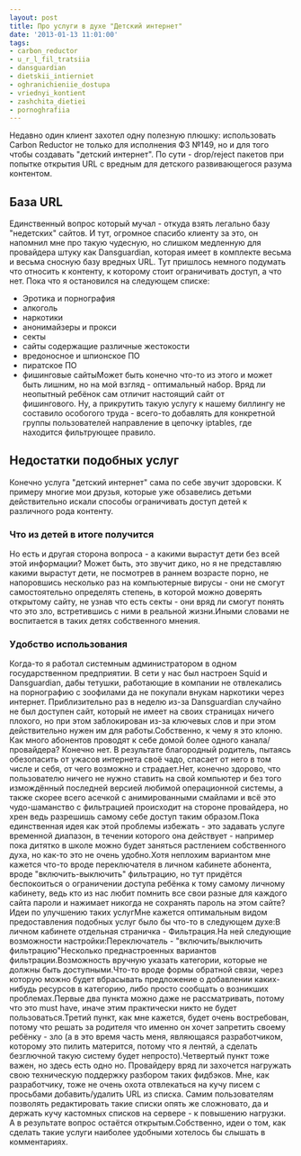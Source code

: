```yaml
---
layout: post
title: Про услуги в духе "Детский интернет"
date: '2013-01-13 11:01:00'
tags:
- carbon_reductor
- u_r_l_fil_tratsiia
- dansguardian
- dietskii_intierniet
- oghranichieniie_dostupa
- vriednyi_kontient
- zashchita_dietiei
- pornoghrafiia
---
```


Недавно один клиент захотел одну полезную плюшку: использовать Carbon Reductor не только для исполнения ФЗ №149, но и для того чтобы создавать "детский интернет". По сути - drop/reject пакетов при попытке открытия URL с вредным для детского развивающегося разума контентом.<a name="more"></a>

## База URL
Единственный вопрос который мучал - откуда взять легально базу "недетских" сайтов. И тут, огромное спасибо клиенту за это, он напомнил мне про такую чудесную, но слишком медленную для провайдера штуку как Dansguardian, которая имеет в комплекте весьма и весьма сносную базу вредных URL. Тут пришлось немного подумать что относить к контенту, к которому стоит ограничивать доступ, а что нет. Пока что я остановился на следующем списке:

*   Эротика и порнография
*   алкоголь
*   наркотики
*   анонимайзеры и прокси
*   секты
*   сайты содержащие различные жестокости
*   вредоносное и шпионское ПО
*   пиратское ПО
*   фишинговые сайтыМожет быть конечно что-то из этого и может быть лишним, но на мой взгляд - оптимальный набор. Вряд ли неопытный ребёнок сам отличит настоящий сайт от фишингового. Ну, а прикрутить такую услугу к нашему биллингу не составило особогого труда - всего-то добавлять для конкретной группы пользователей направление в цепочку iptables, где находится фильтрующее правило.

## Недостатки подобных услуг
Конечно услуга "детский интернет" сама по себе звучит здоровски. К примеру многие мои друзья, которые уже обзавелись детьми действительно искали способы ограничивать доступ детей к различного рода контенту. 

### Что из детей в итоге получится
Но есть и другая сторона вопроса - а какими вырастут дети без всей этой информации? Может быть, это звучит дико, но я не представляю какими вырастут дети, не посмотрев в раннем возрасте порно, не напоровшись несколько раз на компьютерные вирусы - они не смогут самостоятельно определять степень, в которой можно доверять открытому сайту, не узнав что есть секты - они вряд ли смогут понять что это зло, встретившись с ними в реальной жизни.Иными словами не воспитается в таких детях собственного мнения.

### Удобство использования
Когда-то я работал системным администратором в одном государственном предприятии. В сети у нас был настроен Squid и Dansguardian, дабы тетушки, работающие в компании не отвлекались на порнографию с зоофилами да не покупали внукам наркотики через интернет. Приблизительно раз в неделю из-за Dansguardian случайно не был доступен сайт, который не имеет на своих страницах ничего плохого, но при этом заблокирован из-за ключевых слов и при этом действительно нужен им для работы.Собственно, к чему я это клоню. Как много абонентов проводят к себе домой более одного канала/провайдера? Конечно нет. В результате благородный родитель, пытаясь обезопасить от ужасов интернета своё чадо, спасает от него в том числе и себя, от чего возможно и страдает.Нет, конечно здорово, что пользователю ничего не нужно ставить на свой компьютер и без того измождённый последней версией любимой операционной системы, а также скорее всего асечкой с анимированными смайлами и всё это чудо-шаманство с фильтрацией происходит на стороне провайдера, но хрен ведь разрешишь самому себе доступ таким образом.Пока единственная идея как этой проблемы избежать - это задавать услуге временной диапазон, в течении которого она действует - например пока дитятко в школе можно будет заняться растлением собственного духа, но как-то это не очень удобно.Хотя неплохим вариантом мне кажется что-то вроде переключателя в личном кабинете абонента, вроде "включить-выключить" фильтрацию, но тут придётся беспокоиться о ограничении доступа ребёнка к тому самому личному кабинету, ведь кто из нас любит помнить все свои разные для каждого сайта пароли и нажимает никогда не сохранять пароль на этом сайте?Идеи по улучшению таких услугМне кажется оптимальным видом предоставления подобных услуг было бы что-то в следующем духе:В личном кабинете отдельная страничка - Фильтрация.На ней следующие возможности настройки:Переключатель - "включить/выключить фильтрацию"Несколько преднастроенных вариантов фильтрации.Возможность вручную указать категории, которые не должны быть доступными.Что-то вроде формы обратной связи, через которую можно будет вбрасывать предложение о добавлении каких-нибудь ресурсов в категорию, либо просто сообщать о возникших проблемах.Первые два пункта можно даже не рассматривать, потому что это must have, иначе этим практически никто не будет пользоваться.Третий пункт, как мне кажется, будет очень востребован, потому что решать за родителя что именно он хочет запретить своему ребёнку - зло (а в это время часть меня, являющаяся разработчиком, которому это пилить матерится, потому что я лентяй, а сделать безглючной такую систему будет непросто).Четвертый пункт тоже важен, но здесь есть одно но. Провайдеру вряд ли захочется нагружать свою техническую поддержку разбором таких фидбэков. Мне, как разработчику, тоже не очень охота отвлекаться на кучу писем с просьбами добавить/удалить URL из списка. Самим пользователям позволять редактировать такие списки опять же сложновато, да и держать кучу кастомных списков на сервере - к повышению нагрузки. А в результате вопрос остаётся открытым.Собственно, идеи о том, как сделать такие услуги наиболее удобными хотелось бы слышать в комментариях.